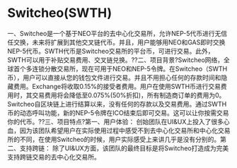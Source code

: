 # 

# Switcheo(SWTH)

一、Switcheo是一个基于NEO平台的去中心化交易所，允许NEP-5代币进行无信任交换，未来将扩展到其他交叉链代币。并且，用户能够用NEO和GAS即时交换NEP-5代币。SWTH代币是Switcheo交易所的平台币，可进行交易。此外，SWTH可以用于补贴交易费用、交叉链兑换。??二、项目背景?Switcheo网络，全球首个多连锁分散交易所，现在可用于NEO和NEP-5令牌。在Switcheo（SWTH币），用户可以直接从您的钱包文件进行交易。并且不用担心任何的存款时间和隐藏费用。Exchange将收取0.15%的接受者费用。用户在使用SWTH币进行交易费用时，其交易费用将会降低至0.075%(50%折扣)，所有制造商订单的费用为0。Switcheo自区块链上进行结算以来，没有任何的存款以及交易费用。通过SWTH币的动态呼叫功能，新的NEP-5令牌在ICO结束后即可交易。这可以让你按需交易你的代币。??三、项目特点?第一、用户体验：
创始团队在UI&UX上投入了很多心血，因为该团队希望用户在实际使用过程中感受不到去中心化交易所和中心化交易所的不同，在使用Switcheo的时候，用户实际感受上来讲几乎是没有分别的。第二、支持跨链：
除了UI&UX方面，该团队的最终目标是将Switcheo打造成为完美支持跨链交易的去中心化交易所。


